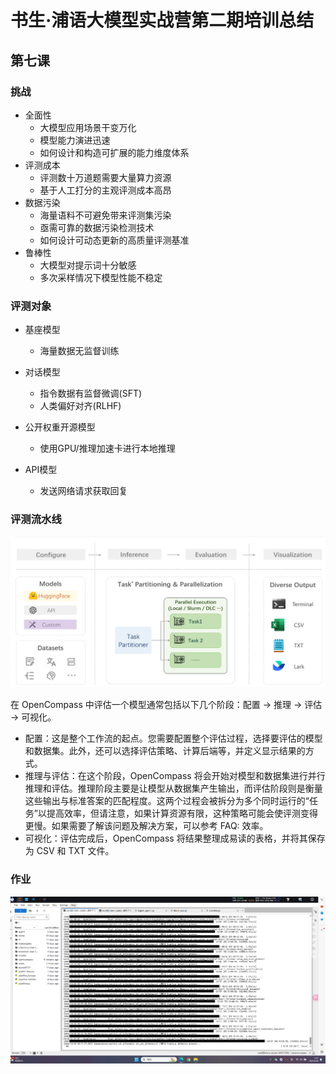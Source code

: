 # 书生·浦语大模型实战营第二期培训总结

## 第七课

### 挑战

- 全面性
  - 大模型应用场景干变万化
  - 模型能力演进迅速
  - 如何设计和构造可扩展的能力维度体系
- 评测成本
  - 评测数十万道题需要大量算力资源
  - 基于人工打分的主观评测成本高昂
- 数据污染
  - 海量语料不可避免带来评测集污染
  - 亟需可靠的数据污染检测技术
  - 如何设计可动态更新的高质量评测基准
- 鲁棒性
  - 大模型对提示词十分敏感
  - 多次采样情况下模型性能不稳定

### 评测对象

- 基座模型
  - 海量数据无监督训练

- 对话模型
  - 指令数据有监督微调(SFT)
  - 人类偏好对齐(RLHF)

- 公开权重开源模型
  - 使用GPU/推理加速卡进行本地推理

- API模型
  - 发送网络请求获取回复

### 评测流水线

![image-20240425230829493](course_note_07.assets/image-20240425230829493.png)

在 OpenCompass 中评估一个模型通常包括以下几个阶段：配置 -> 推理 -> 评估 -> 可视化。

- 配置：这是整个工作流的起点。您需要配置整个评估过程，选择要评估的模型和数据集。此外，还可以选择评估策略、计算后端等，并定义显示结果的方式。
- 推理与评估：在这个阶段，OpenCompass 将会开始对模型和数据集进行并行推理和评估。推理阶段主要是让模型从数据集产生输出，而评估阶段则是衡量这些输出与标准答案的匹配程度。这两个过程会被拆分为多个同时运行的“任务”以提高效率，但请注意，如果计算资源有限，这种策略可能会使评测变得更慢。如果需要了解该问题及解决方案，可以参考 FAQ: 效率。
- 可视化：评估完成后，OpenCompass 将结果整理成易读的表格，并将其保存为 CSV 和 TXT 文件。

### 作业

![image-20240426005749004](course_note_07.assets/image-20240426005749004.png)
